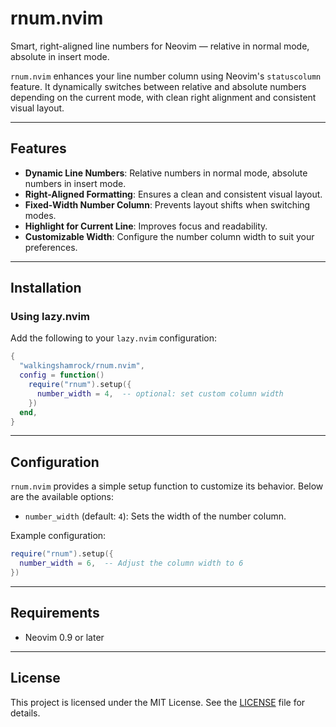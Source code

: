 # rnum.nvim

Smart, right-aligned line numbers for Neovim — relative in normal mode, absolute in insert mode.

`rnum.nvim` enhances your line number column using Neovim's `statuscolumn` feature. It dynamically switches between relative and absolute numbers depending on the current mode, with clean right alignment and consistent visual layout.

---

## Features

- **Dynamic Line Numbers**: Relative numbers in normal mode, absolute numbers in insert mode.
- **Right-Aligned Formatting**: Ensures a clean and consistent visual layout.
- **Fixed-Width Number Column**: Prevents layout shifts when switching modes.
- **Highlight for Current Line**: Improves focus and readability.
- **Customizable Width**: Configure the number column width to suit your preferences.

---

## Installation

### Using lazy.nvim

Add the following to your `lazy.nvim` configuration:

```lua
{
  "walkingshamrock/rnum.nvim",
  config = function()
    require("rnum").setup({
      number_width = 4,  -- optional: set custom column width
    })
  end,
}
```

---

## Configuration

`rnum.nvim` provides a simple setup function to customize its behavior. Below are the available options:

- `number_width` (default: `4`): Sets the width of the number column.

Example configuration:

```lua
require("rnum").setup({
  number_width = 6,  -- Adjust the column width to 6
})
```

---

## Requirements

- Neovim 0.9 or later

---

## License

This project is licensed under the MIT License. See the [LICENSE](./LICENSE) file for details.